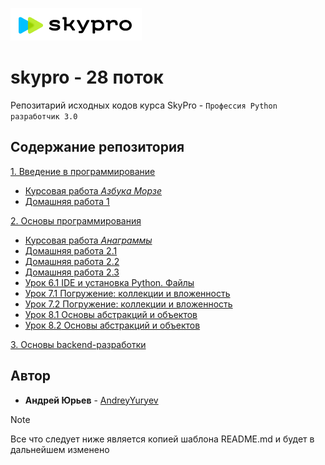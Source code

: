 ![](skypro.PNG) 
# skypro - 28 поток
Репозитарий исходных кодов курса SkyPro - `Профессия Python разработчик 3.0`

## Содержание репозитория
[1. Введение в программирование][Курс 1]
- [Курсовая работа _Азбука Морзе_][Курсовая работа 1] 
- [Домашняя работа 1] 

[2. Основы программирования][Курс 2]
- [Курсовая работа _Анаграммы_][Курсовая работа 2]
- [Домашняя работа 2.1] 
- [Домашняя работа 2.2]
- [Домашняя работа 2.3]
- [Урок 6.1 IDE и установка Python. Файлы][L61]
- [Урок 7.1 Погружение: коллекции и вложенность][L71]
- [Урок 7.2 Погружение: коллекции и вложенность][L72]
- [Урок 8.1 Основы абстракций и объектов][L81]
- [Урок 8.2 Основы абстракций и объектов][L82]

[3. Основы backend-разработки][Курс 3]


## Автор

* **Андрей Юрьев** - [AndreyYuryev](https://github.com/AndreyYuryev)



<!--
<details>
<summary>Исходники</summary>
Ссылки на источники

</details>
-->

> [!NOTE]
> Все что следует ниже является копией шаблона README.md и будет в дальнейшем изменено

<!--
## Getting Started

These instructions will get you a copy of the project up and running on your local machine for development and testing purposes. See deployment for notes on how to deploy the project on a live system.

### Prerequisites

What things you need to install the software and how to install them

```
Give examples
```

### Installing

A step by step series of examples that tell you how to get a development env running

Say what the step will be

```
Give the example
```

And repeat

```
until finished
```

End with an example of getting some data out of the system or using it for a little demo

## Running the tests

Explain how to run the automated tests for this system

### Break down into end to end tests

Explain what these tests test and why

```
Give an example
```

### And coding style tests

Explain what these tests test and why

```
Give an example
```

## Deployment

Add additional notes about how to deploy this on a live system

## Built With

* [Dropwizard](http://www.dropwizard.io/1.0.2/docs/) - The web framework used
* [Maven](https://maven.apache.org/) - Dependency Management
* [ROME](https://rometools.github.io/rome/) - Used to generate RSS Feeds

## Contributing

Please read [CONTRIBUTING.md](https://gist.github.com/PurpleBooth/b24679402957c63ec426) for details on our code of conduct, and the process for submitting pull requests to us.

## Versioning

We use [SemVer](http://semver.org/) for versioning. For the versions available, see the [tags on this repository](https://github.com/your/project/tags). 

## Authors

* **Billie Thompson** - *Initial work* - [PurpleBooth](https://github.com/PurpleBooth)

See also the list of [contributors](https://github.com/your/project/contributors) who participated in this project.

## License

This project is licensed under the MIT License - see the [LICENSE.md](LICENSE.md) file for details

## Acknowledgments

* Hat tip to anyone whose code was used
* Inspiration
* etc
-->

[//]: #ссылки

[Курс 1]: https://github.com/AndreyYuryev/skypro/blob/main/sources/Block_1
[Курс 2]: https://github.com/AndreyYuryev/skypro/blob/main/sources/Block_2
[Курс 3]: https://github.com/AndreyYuryev/skypro/blob/main/sources/Block_3


[Курсовая работа 1]: https://github.com/AndreyYuryev/skypro/blob/main/sources/Block_1/Coursework
[Домашняя работа 1]: https://github.com/AndreyYuryev/skypro/blob/main/sources/Block_1/Homework
[Курсовая работа 2]: https://github.com/AndreyYuryev/skypro/blob/main/sources/Block_2/Coursework
[Домашняя работа 2.1]: https://github.com/AndreyYuryev/skypro/blob/main/sources/Block_2/Homework_1
[Домашняя работа 2.2]: https://github.com/AndreyYuryev/skypro/blob/main/sources/Block_2/Homework_2
[Домашняя работа 2.3]: https://github.com/AndreyYuryev/skypro/blob/main/sources/Block_2/Homework_3
[L61]: https://github.com/AndreyYuryev/skypro/blob/main/sources/Block_2/Lesson_6_1
[L71]: https://github.com/AndreyYuryev/skypro/blob/main/sources/Block_2/Lesson_7_1
[L72]: https://github.com/AndreyYuryev/skypro/blob/main/sources/Block_2/Lesson_7_1
[L81]: https://github.com/AndreyYuryev/skypro/blob/main/sources/Block_2/Lesson_8_1
[L82]: https://github.com/AndreyYuryev/skypro/blob/main/sources/Block_2/Lesson_8_2


